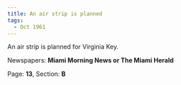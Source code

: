 ```yaml
---  
title: An air strip is planned  
tags:  
  - Oct 1961  
---  
```

  
An air strip is planned for Virginia Key.  
  
Newspapers: **Miami Morning News or The Miami Herald**  
  
Page: **13**, Section: **B** 
